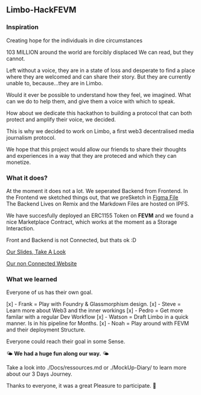 ﻿## Limbo-HackFEVM

### Inspiration

Creating hope for the individuals in dire circumstances

103 MILLION around the world are forcibly displaced
We can read, but they cannot.

Left without a voice, they are in a state of loss and desperate to find a place where they are welcomed and can share their story. But they are currently unable to, because...they are in Limbo.

Would it ever be possible to understand how they feel, we imagined. What can we do to help them,
and give them a voice with which to speak.

How about we dedicate this hackathon to building a protocol that can both protect and amplify their voice, we decided.

This is why we decided to work on Limbo, a first web3 decentralised media journalism protocol.

We hope that this project would allow our friends to share their thoughts and experiences in a way that they are proteced and which they can monetize. 

### What it does?

At the moment it does not a lot.
We seperated Backend from Frontend.
In the Frontend we sketched things out, that we preSketch in [Figma File](https://www.figma.com/file/QrZVocHLWPcRigUymCbNOB/Limbo?node-id=15%3A2&t=DZ2V5mLH5kjON0L4-0)\
The Backend Lives on Remix and the Markdown Files are hosted on IPFS.

We have succesfully deployed an ERC1155 Token on **FEVM** and we found a nice Marketplace Contract, which works at the moment as a Storage Interaction. 

Front and Backend is not Connected, but thats ok :D

[Our Slides, Take A Look](https://docs.google.com/presentation/d/1VmBlN5aOsRynnAg_DdapafWwxlfNHnEjnVId20Q2vgQ/edit#slide=id.g192d6bdf67b_0_525)

[Our non Connected Website](https://limbo-hack-fevm-application.vercel.app/index.html)

### What we learned

Everyone of us has their own goal. 

[x] - Frank = Play with Foundry & Glassmorphism design. 
[x] - Steve = Learn more about Web3 and the inner workings
[x] - Pedro = Get more familar with a regular Dev Workflow
[x] - Watson = Draft Limbo in a quick manner. Is in his pipeline for Months.
[x] - Noah = Play around with FEVM and their deployment Structure.

Everyone could reach their goal in some Sense. 

🌤️ **We had a huge fun along our way.** 🌤️

Take a look into ./Docs/ressources.md or ./MockUp-Diary/ to learn more about our 3 Days Journey.

Thanks to everyone, it was a great Pleasure to participate. 🥳
